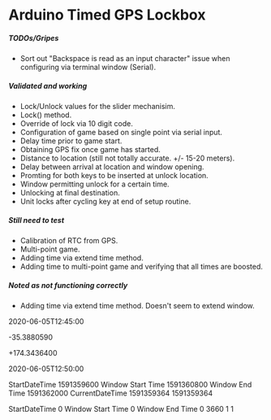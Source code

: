 # Arduino Timed GPS Lockbox

##### TODOs/Gripes
* Sort out "Backspace is read as an input character" issue when configuring via terminal window (Serial).

##### Validated and working
* Lock/Unlock values for the slider mechanisim.
* Lock() method.
* Override of lock via 10 digit code.
* Configuration of game based on single point via serial input.
* Delay time prior to game start.
* Obtaining GPS fix once game has started.
* Distance to location (still not totally accurate. +/- 15-20 meters).
* Delay between arrival at location and window opening.
* Promting for both keys to be inserted at unlock location.
* Window permitting unlock for a certain time.
* Unlocking at final destination.
* Unit locks after cycling key at end of setup routine.

##### Still need to test
* Calibration of RTC from GPS.
* Multi-point game.
* Adding time via extend time method.
* Adding time to multi-point game and verifying that all times are boosted.

##### Noted as not functioning correctly
* Adding time via extend time method. Doesn't seem to extend window.


2020-06-05T12:45:00

-35.3880590

+174.3436400

2020-06-05T12:50:00


StartDateTime
1591359600
Window Start Time
1591360800
Window End Time
1591362000
CurrentDateTime
1591359364
1591359364

StartDateTime
0
Window Start Time
0
Window End Time
0
3660
1
1
